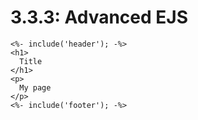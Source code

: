 # 3.3.3: Advanced EJS



```text
<%- include('header'); -%>
<h1>
  Title
</h1>
<p>
  My page
</p>
<%- include('footer'); -%>
```



